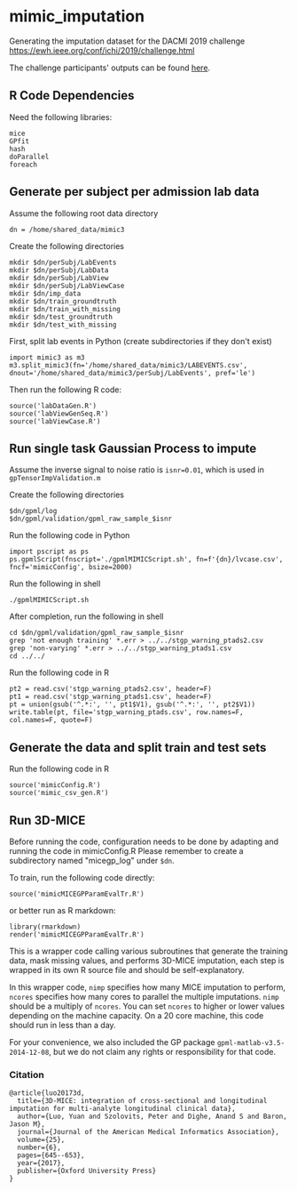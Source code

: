 # mimic_imputation
Generating the imputation dataset for the DACMI 2019 challenge <https://ewh.ieee.org/conf/ichi/2019/challenge.html>

The challenge participants' outputs can be found [here](https://www.dropbox.com/s/fx6r80lumo8cu2s/DACMI_results_submissions.zip?dl=0).

## R Code Dependencies
Need the following libraries:
```
mice
GPfit
hash
doParallel
foreach
```

## Generate per subject per admission lab data
Assume the following root data directory
```
dn = /home/shared_data/mimic3
```

Create the following directories
```
mkdir $dn/perSubj/LabEvents
mkdir $dn/perSubj/LabData
mkdir $dn/perSubj/LabView
mkdir $dn/perSubj/LabViewCase
mkdir $dn/imp_data
mkdir $dn/train_groundtruth
mkdir $dn/train_with_missing
mkdir $dn/test_groundtruth
mkdir $dn/test_with_missing
```
First, split lab events in Python (create subdirectories if they don't exist)
```
import mimic3 as m3
m3.split_mimic3(fn='/home/shared_data/mimic3/LABEVENTS.csv', dnout='/home/shared_data/mimic3/perSubj/LabEvents', pref='le')
```
Then run the following R code:
```
source('labDataGen.R')
source('labViewGenSeq.R')
source('labViewCase.R')
```

## Run single task Gaussian Process to impute
Assume the inverse signal to noise ratio is ```isnr=0.01```, which is used in ```gpTensorImpValidation.m```

Create the following directories
```
$dn/gpml/log
$dn/gpml/validation/gpml_raw_sample_$isnr
```
Run the following code in Python
```
import pscript as ps
ps.gpmlScript(fnscript='./gpmlMIMICScript.sh', fn=f'{dn}/lvcase.csv', fncf='mimicConfig', bsize=2000)
```
Run the following in shell
```
./gpmlMIMICScript.sh
```
After completion, run the following in shell
```
cd $dn/gpml/validation/gpml_raw_sample_$isnr
grep 'not enough training' *.err > ../../stgp_warning_ptads2.csv
grep 'non-varying' *.err > ../../stgp_warning_ptads1.csv
cd ../../
```
Run the following code in R
```
pt2 = read.csv('stgp_warning_ptads2.csv', header=F)
pt1 = read.csv('stgp_warning_ptads1.csv', header=F)
pt = union(gsub('^.*:', '', pt1$V1), gsub('^.*:', '', pt2$V1))
write.table(pt, file='stgp_warning_ptads.csv', row.names=F, col.names=F, quote=F)
```

## Generate the data and split train and test sets
Run the following code in R
```
source('mimicConfig.R')
source('mimic_csv_gen.R')
```

## Run 3D-MICE
Before running the code, configuration needs to be done by adapting and running the code in mimicConfig.R Please remember to create a subdirectory named "micegp_log" under ```$dn```.

To train, run the following code directly:
```
source('mimicMICEGPParamEvalTr.R')
```
or better run as R markdown:
```
library(rmarkdown)
render('mimicMICEGPParamEvalTr.R')
```

This is a wrapper code calling various subroutines that generate the training data, mask missing values, and performs 3D-MICE imputation, each step is wrapped in its own R source file and should be self-explanatory.

In this wrapper code, ```nimp``` specifies how many MICE imputation to perform, ```ncores``` specifies how many cores to parallel the multiple imputations. ```nimp``` should be a multiply of ```ncores```. You can set ```ncores``` to higher or lower values depending on the machine capacity. On a 20 core machine, this code should run in less than a day.

For your convenience, we also included the GP package ```gpml-matlab-v3.5-2014-12-08```, but we do not claim any rights or responsibility for that code.

### Citation
```
@article{luo20173d,
  title={3D-MICE: integration of cross-sectional and longitudinal imputation for multi-analyte longitudinal clinical data},
  author={Luo, Yuan and Szolovits, Peter and Dighe, Anand S and Baron, Jason M},
  journal={Journal of the American Medical Informatics Association},
  volume={25},
  number={6},
  pages={645--653},
  year={2017},
  publisher={Oxford University Press}
}
```
